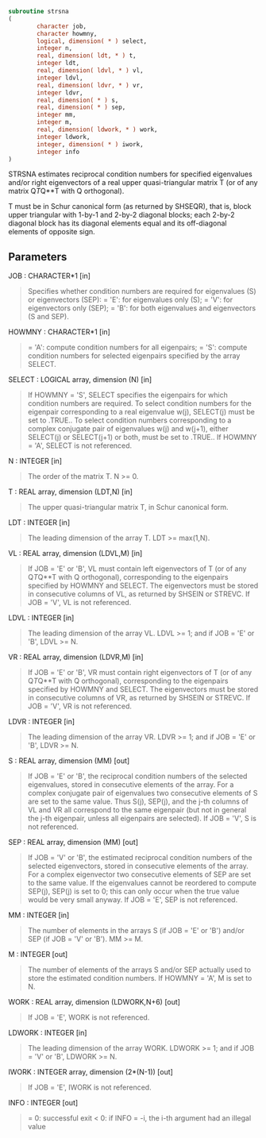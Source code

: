 ```fortran
subroutine strsna
(
        character job,
        character howmny,
        logical, dimension( * ) select,
        integer n,
        real, dimension( ldt, * ) t,
        integer ldt,
        real, dimension( ldvl, * ) vl,
        integer ldvl,
        real, dimension( ldvr, * ) vr,
        integer ldvr,
        real, dimension( * ) s,
        real, dimension( * ) sep,
        integer mm,
        integer m,
        real, dimension( ldwork, * ) work,
        integer ldwork,
        integer, dimension( * ) iwork,
        integer info
)
```

STRSNA estimates reciprocal condition numbers for specified
eigenvalues and/or right eigenvectors of a real upper
quasi-triangular matrix T (or of any matrix Q*T*Q**T with Q
orthogonal).

T must be in Schur canonical form (as returned by SHSEQR), that is,
block upper triangular with 1-by-1 and 2-by-2 diagonal blocks; each
2-by-2 diagonal block has its diagonal elements equal and its
off-diagonal elements of opposite sign.

## Parameters
JOB : CHARACTER*1 [in]
> Specifies whether condition numbers are required for
> eigenvalues (S) or eigenvectors (SEP):
> = 'E': for eigenvalues only (S);
> = 'V': for eigenvectors only (SEP);
> = 'B': for both eigenvalues and eigenvectors (S and SEP).

HOWMNY : CHARACTER*1 [in]
> = 'A': compute condition numbers for all eigenpairs;
> = 'S': compute condition numbers for selected eigenpairs
> specified by the array SELECT.

SELECT : LOGICAL array, dimension (N) [in]
> If HOWMNY = 'S', SELECT specifies the eigenpairs for which
> condition numbers are required. To select condition numbers
> for the eigenpair corresponding to a real eigenvalue w(j),
> SELECT(j) must be set to .TRUE.. To select condition numbers
> corresponding to a complex conjugate pair of eigenvalues w(j)
> and w(j+1), either SELECT(j) or SELECT(j+1) or both, must be
> set to .TRUE..
> If HOWMNY = 'A', SELECT is not referenced.

N : INTEGER [in]
> The order of the matrix T. N >= 0.

T : REAL array, dimension (LDT,N) [in]
> The upper quasi-triangular matrix T, in Schur canonical form.

LDT : INTEGER [in]
> The leading dimension of the array T. LDT >= max(1,N).

VL : REAL array, dimension (LDVL,M) [in]
> If JOB = 'E' or 'B', VL must contain left eigenvectors of T
> (or of any Q*T*Q**T with Q orthogonal), corresponding to the
> eigenpairs specified by HOWMNY and SELECT. The eigenvectors
> must be stored in consecutive columns of VL, as returned by
> SHSEIN or STREVC.
> If JOB = 'V', VL is not referenced.

LDVL : INTEGER [in]
> The leading dimension of the array VL.
> LDVL >= 1; and if JOB = 'E' or 'B', LDVL >= N.

VR : REAL array, dimension (LDVR,M) [in]
> If JOB = 'E' or 'B', VR must contain right eigenvectors of T
> (or of any Q*T*Q**T with Q orthogonal), corresponding to the
> eigenpairs specified by HOWMNY and SELECT. The eigenvectors
> must be stored in consecutive columns of VR, as returned by
> SHSEIN or STREVC.
> If JOB = 'V', VR is not referenced.

LDVR : INTEGER [in]
> The leading dimension of the array VR.
> LDVR >= 1; and if JOB = 'E' or 'B', LDVR >= N.

S : REAL array, dimension (MM) [out]
> If JOB = 'E' or 'B', the reciprocal condition numbers of the
> selected eigenvalues, stored in consecutive elements of the
> array. For a complex conjugate pair of eigenvalues two
> consecutive elements of S are set to the same value. Thus
> S(j), SEP(j), and the j-th columns of VL and VR all
> correspond to the same eigenpair (but not in general the
> j-th eigenpair, unless all eigenpairs are selected).
> If JOB = 'V', S is not referenced.

SEP : REAL array, dimension (MM) [out]
> If JOB = 'V' or 'B', the estimated reciprocal condition
> numbers of the selected eigenvectors, stored in consecutive
> elements of the array. For a complex eigenvector two
> consecutive elements of SEP are set to the same value. If
> the eigenvalues cannot be reordered to compute SEP(j), SEP(j)
> is set to 0; this can only occur when the true value would be
> very small anyway.
> If JOB = 'E', SEP is not referenced.

MM : INTEGER [in]
> The number of elements in the arrays S (if JOB = 'E' or 'B')
> and/or SEP (if JOB = 'V' or 'B'). MM >= M.

M : INTEGER [out]
> The number of elements of the arrays S and/or SEP actually
> used to store the estimated condition numbers.
> If HOWMNY = 'A', M is set to N.

WORK : REAL array, dimension (LDWORK,N+6) [out]
> If JOB = 'E', WORK is not referenced.

LDWORK : INTEGER [in]
> The leading dimension of the array WORK.
> LDWORK >= 1; and if JOB = 'V' or 'B', LDWORK >= N.

IWORK : INTEGER array, dimension (2*(N-1)) [out]
> If JOB = 'E', IWORK is not referenced.

INFO : INTEGER [out]
> = 0: successful exit
> < 0: if INFO = -i, the i-th argument had an illegal value
